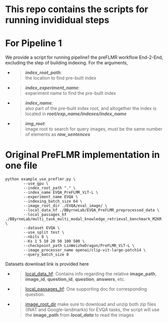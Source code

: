 # This repo contains the scripts for running invididual steps
# For Pipeline 1
We provide a script for running pipeline1 the preFLMR workflow End-2-End, excluding the step of building indexing.  For the arguments,
* >***index_root_path***:         
the location to find pre-built index
* >***index_experiment_name***:  
experiment name to find the pre-built index
* >***index_name***:             
also part of the pre-built index root, and altogether the index is located in ***root/exp_name/indexes/index_name***
* >***img_root***:               
image root to search for query images, must be the same number of elements as ***raw_sentences***


# Original PreFLMR implementation in one file
```
python example_use_preflmr.py \
        --use_gpu \
        --index_root_path "." \
        --index_name EVQA_PreFLMR_ViT-L \
        --experiment_name EVQA \
        --indexing_batch_size 64 \
        --image_root_dir ./EVQA/eval_image/ \
        --local_data_hf ./BByrneLab/EVQA_PreFLMR_preprocessed_data \
        --local_passages_hf ./BByrneLab/multi_task_multi_modal_knowledge_retrieval_benchmark_M2KR \
        --dataset EVQA \
        --use_split test \
        --nbits 8 \
        --Ks 1 5 10 20 50 100 500 \
        --checkpoint_path LinWeizheDragon/PreFLMR_ViT-L \
        --image_processor_name openai/clip-vit-large-patch14 \
        --query_batch_size 8 
```


Datasets download link is provided here
* > [local_data_hf](https://huggingface.co/datasets/BByrneLab/EVQA_PreFLMR_preprocessed_data/tree/main): 
Contains info regarding the relative **image_path**, **image_id**, **question_id**, **question**, **answers**, etc.
* > [local_passages_hf](https://huggingface.co/datasets/BByrneLab/EVQA_PreFLMR_preprocessed_passages/tree/main): One supporting doc for corresponding question.
* > [image_root_dir](https://huggingface.co/datasets/BByrneLab/M2KR_Images/tree/main/EVQA) make sure to download and unzip both zip files (INAT and Google-landmarks) for EVQA tasks, the script will use the **image_path** from ***local_data*** to read the images